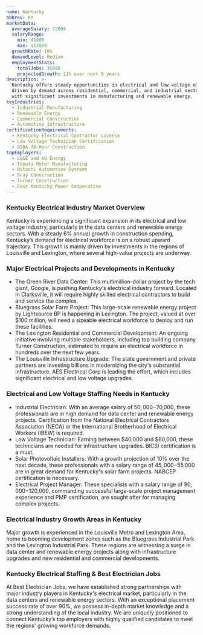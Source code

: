 ```yaml
---
name: Kentucky
abbrev: KY
marketData:
  averageSalary: 72000
  salaryRange:
    min: 41000
    max: 112000
  growthRate: 10%
  demandLevel: Medium
  employmentStats:
    totalJobs: 35000
    projectedGrowth: 11% over next 5 years
description: >-
  Kentucky offers steady opportunities in electrical and low voltage employment,
  driven by demand across residential, commercial, and industrial sectors, along
  with significant investments in manufacturing and renewable energy.
keyIndustries:
  - Industrial Manufacturing
  - Renewable Energy
  - Commercial Construction
  - Automotive Infrastructure
certificationRequirements:
  - Kentucky Electrical Contractor License
  - Low Voltage Technician Certification
  - OSHA 30-Hour Construction
topEmployers:
  - LG&E and KU Energy
  - Toyota Motor Manufacturing
  - Hitachi Automotive Systems
  - Gray Construction
  - Turner Construction
  - East Kentucky Power Cooperative
---
```

### Kentucky Electrical Industry Market Overview
Kentucky is experiencing a significant expansion in its electrical and low voltage industry, particularly in the data centers and renewable energy sectors. With a steady 6% annual growth in construction spending, Kentucky’s demand for electrical workforce is on a robust upward trajectory. This growth is mainly driven by investments in the regions of Louisville and Lexington, where several high-value projects are underway.

### Major Electrical Projects and Developments in Kentucky
- The Green River Data Center: This multimillion-dollar project by the tech giant, Google, is pushing Kentucky's electrical industry forward. Located in Clarksville, it will require highly skilled electrical contractors to build and service the complex.
- Bluegrass Solar Farm Project: This large-scale renewable energy project by Lightsource BP is happening in Lexington. The project, valued at over $100 million, will need a sizeable electrical workforce to deploy and run these facilities.
- The Lexington Residential and Commercial Development: An ongoing initiative involving multiple stakeholders, including top building company Turner Construction, estimated to require an electrical workforce in hundreds over the next few years.
- The Louisville Infrastructure Upgrade: The state government and private partners are investing billions in modernizing the city's substantial infrastructure. AES Electrical Corp is leading the effort, which includes significant electrical and low voltage upgrades.

### Electrical and Low Voltage Staffing Needs in Kentucky
- Industrial Electrician: With an average salary of $50,000-$70,000, these professionals are in high demand for data center and renewable energy projects. Certification from the National Electrical Contractors Association (NECA) or the International Brotherhood of Electrical Workers (IBEW) is required.
- Low Voltage Technician: Earning between $40,000 and $60,000, these technicians are needed for infrastructure upgrades. BICSI certification is a must.
- Solar Photovoltaic Installers: With a growth projection of 10% over the next decade, these professionals with a salary range of $45,000-$55,000 are in great demand for Kentucky's solar farm projects. NABCEP certification is necessary.
- Electrical Project Manager: These specialists with a salary range of $90,000-$120,000, commanding successful large-scale project management experience and PMP certification, are sought after for managing complex projects.

### Electrical Industry Growth Areas in Kentucky
Major growth is experienced in the Louisville Metro and Lexington Area, home to booming development zones such as the Bluegrass Industrial Park and the Lexington Industrial Park. These regions are witnessing a surge in data center and renewable energy projects along with infrastructure upgrades and new residential and commercial developments.

### Kentucky Electrical Staffing & Best Electrician Jobs
At Best Electrician Jobs, we have established strong partnerships with major industry players in Kentucky's electrical market, particularly in the data centers and renewable energy sectors. With an exceptional placement success rate of over 90%, we possess in-depth market knowledge and a strong understanding of the local industry. We are uniquely positioned to connect Kentucky’s top employers with highly qualified candidates to meet the regions' growing workforce demands.
